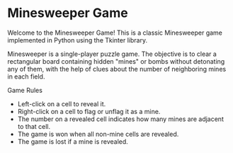 # Minesweeper Game

Welcome to the Minesweeper Game! This is a classic Minesweeper game implemented in Python using the Tkinter library.

Minesweeper is a single-player puzzle game. The objective is to clear a rectangular board containing hidden "mines" or bombs without detonating any of them, with the help of clues about the number of neighboring mines in each field.

Game Rules
- Left-click on a cell to reveal it.
- Right-click on a cell to flag or unflag it as a mine.
- The number on a revealed cell indicates how many mines are adjacent to that cell.
- The game is won when all non-mine cells are revealed.
- The game is lost if a mine is revealed.
